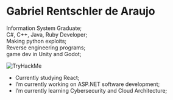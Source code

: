 <h1>Gabriel Rentschler de Araujo</h1>

Information System Graduate; <br>
C#, C++, Java, Ruby Developer; <br>
Making python exploits; <br>
Reverse engineering programs; <br>
game dev in Unity and Godot; <br>

<img src="https://tryhackme-badges.s3.amazonaws.com/madiness.png" alt="TryHackMe">

- Currently studying React;
- I’m currently working on ASP.NET software development;
- I’m currently learning Cybersecurity and Cloud Architecture;
